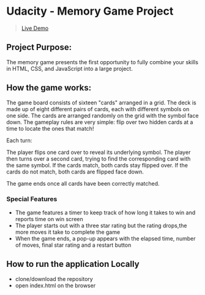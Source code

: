 # Udacity - Memory Game Project
> [Live Demo](https://archanabansal88.github.io/memory-game/)

## Project Purpose:

The memory game presents the first opportunity to fully combine your skills in HTML, CSS, and JavaScript into a large project. 

## How the game works:

The game board consists of sixteen "cards" arranged in a grid. The deck is made up of eight different pairs of cards, each with different symbols on one side. The cards are arranged randomly on the grid with the symbol face down. The gameplay rules are very simple: flip over two hidden cards at a time to locate the ones that match!

Each turn:

The player flips one card over to reveal its underlying symbol.
The player then turns over a second card, trying to find the corresponding card with the same symbol.
If the cards match, both cards stay flipped over.
If the cards do not match, both cards are flipped face down.

The game ends once all cards have been correctly matched. 


### Special Features

- The game features a timer to keep track of how long it takes to win and reports time on win screen
- The player starts out with a three star rating but the rating drops,the more moves it take to complete the game
- When the game ends, a pop-up appears with the elapsed time, number of moves, final star rating and a restart button

## How to run the application Locally

* clone/download the repository
* open index.html on the browser   
